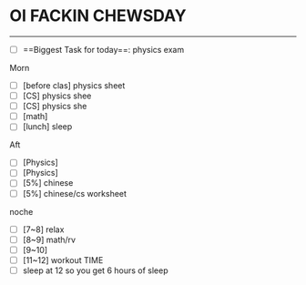 # OI FACKIN CHEWSDAY
---
- [ ] ==Biggest Task for today==: physics exam

Morn
- [ ] [before clas] physics sheet
- [ ] [CS] physics shee
- [ ] [CS] physics she
- [ ] [math] 
- [ ] [lunch] sleep

Aft
- [ ] [Physics] 
- [ ] [Physics] 
- [ ] [5%] chinese
- [ ] [5%] chinese/cs worksheet

noche
- [ ] [7~8] relax
- [ ] [8~9] math/rv
- [ ] [9~10] 
- [ ] [11~12] workout TIME
- [ ] sleep at 12 so you get 6 hours of sleep
